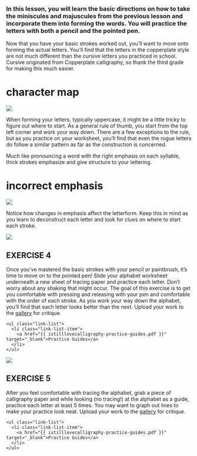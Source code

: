 ### In this lesson, you will learn the basic directions on how to take the miniscules and majuscules from the previous lesson and incorporate them into forming the words. You will practice the letters with both a pencil and the pointed pen.

Now that you have your basic strokes worked out, you’ll want to move onto forming the actual letters. You’ll find that the letters in the copperplate style are not much different than the cursive letters you practiced in school. Cursive originated from Copperplate calligraphy, so thank the third grade for making this much easier.

# character map
<img src="{{ 5-letterforms-1-character-map.png }}"/>

When forming your letters, typically uppercase, it might be a little tricky to figure out where to start. As a general rule of thumb, you start from the top left corner and work your way down. There are a few exceptions to the rule, but as you practice on your worksheet, you’ll find that even the rogue letters do follow a similar pattern as far as the construction is concerned.

Much like pronouncing a word with the right emphasis on each syllable, thick strokes emphasize and give structure to your lettering.

# incorrect emphasis
<img src="{{ 5-letterforms-2-emphasis.png }}"/>

Notice how changes in emphasis affect the letterform. Keep this in mind as you learn to deconstruct each letter and look for clues on where to start each stroke.

<img src="{{ 5-letterforms-3-exercise-example.jpg }}"/>

<section class="exercise">
    <h2>
        EXERCISE 4
    </h2>
    <p>
      Once you’ve mastered the basic strokes with your pencil or paintbrush, it’s time to move on to the pointed pen! Slide your alphabet worksheet underneath a new sheet of tracing paper and practice each letter. Don’t worry about any shaking that might occur. The goal of this exercise is to get you comfortable with pressing and releasing with your pen and comfortable with the order of each stroke. As you work your way down the alphabet, you’ll find that each letter looks better than the next. Upload your work to the <a href="#!/gallery">gallery</a> for critique.
    </p>

    <ul class="link-list">
      <li class="link-list-item">
        <a href="{{ istilllovecalligraphy-practice-guides.pdf }}" target="_blank">Practice Guides</a>
      </li>
    </ul>
</section>

<img src="{{ 5-letterforms-4-exercise-example.jpg }}"/>

<section class="exercise">
    <h2>
        EXERCISE 5
    </h2>
    <p>
      After you feel comfortable with tracing the alphabet, grab a piece of calligraphy paper and while looking (no tracing!) at the alphabet as a guide, practice each letter at least 5 times. You may want to graph out lines to make your practice look neat. Upload your work to the <a href="#!/gallery">gallery</a> for critique.
    </p>

    <ul class="link-list">
      <li class="link-list-item">
        <a href="{{ istilllovecalligraphy-practice-guides.pdf }}" target="_blank">Practice Guides</a>
      </li>
    </ul>
</section>